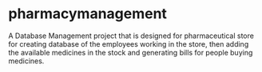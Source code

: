 # pharmacymanagement
A Database Management project that is designed for pharmaceutical store for creating database of the employees working in the store, then adding the available medicines in the stock and generating bills for people buying medicines.
